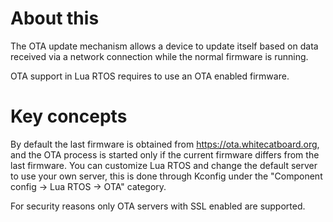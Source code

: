 # About this

The OTA update mechanism allows a device to update itself based on data received via a network connection while the normal firmware is running.

OTA support in Lua RTOS requires to use an OTA enabled firmware.

# Key concepts

By default the last firmware is obtained from https://ota.whitecatboard.org, and the OTA process is started only if the current firmware differs from the last firmware. You can customize Lua RTOS and change the default server to use your own server, this is done through Kconfig under the "Component config -> Lua RTOS -> OTA" category.

For security reasons only OTA servers with SSL enabled are supported.

